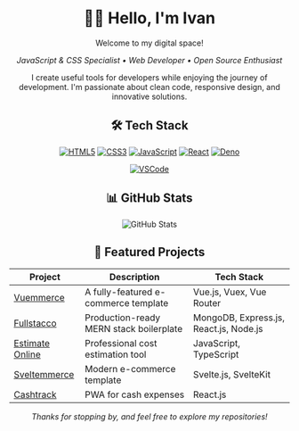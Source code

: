 <div align="center">

# 👋🏻 Hello, I'm Ivan

Welcome to my digital space!

<p align="center">
  <em>JavaScript & CSS Specialist • Web Developer • Open Source Enthusiast</em>
</p>

I create useful tools for developers while enjoying the journey of development. I'm passionate about clean code, responsive design, and innovative solutions.

## 🛠️ Tech Stack

[![HTML5](https://img.shields.io/badge/HTML5-E34F26?style=for-the-badge&logo=html5&logoColor=white)](https://developer.mozilla.org/en-US/docs/Web/HTML)
[![CSS3](https://img.shields.io/badge/CSS3-1572B6?style=for-the-badge&logo=css3&logoColor=white)](https://developer.mozilla.org/en-US/docs/Web/CSS)
[![JavaScript](https://img.shields.io/badge/JavaScript-F7DF1E?style=for-the-badge&logo=javascript&logoColor=black)](https://developer.mozilla.org/en-US/docs/Web/JavaScript)
[![React](https://img.shields.io/badge/React-20232A?style=for-the-badge&logo=react&logoColor=61DAFB)](https://reactjs.org/)
[![Deno](https://img.shields.io/badge/Deno-000000?style=for-the-badge&logo=deno&logoColor=white)](https://deno.land/)

[![VSCode](https://img.shields.io/badge/Visual_Studio_Code-0078D4?style=for-the-badge&logo=visual%20studio%20code&logoColor=white)](https://code.visualstudio.com/)

## 📊 GitHub Stats

![GitHub Stats](https://github-readme-stats.vercel.app/api?username=ivanlori&show_icons=true&theme=radical)

## 🚀 Featured Projects

| Project | Description | Tech Stack |
| ------- | ----------- | ---------- |
| [Vuemmerce](https://github.com/ivanlori/Vuemmerce) | A fully-featured e-commerce template | Vue.js, Vuex, Vue Router |
| [Fullstacco](https://github.com/ivanlori/Fullstacco) | Production-ready MERN stack boilerplate | MongoDB, Express.js, React.js, Node.js |
| [Estimate Online](https://github.com/ivanlori/EstimateOnline) | Professional cost estimation tool | JavaScript, TypeScript |
| [Sveltemmerce](https://github.com/ivanlori/Sveltemmerce) | Modern e-commerce template | Svelte.js, SvelteKit |
| [Cashtrack](https://github.com/ivanlori/cashtrack) | PWA for cash expenses | React.js |

<p align="center">
  <i>Thanks for stopping by, and feel free to explore my repositories!</i>
</p>

</div>
